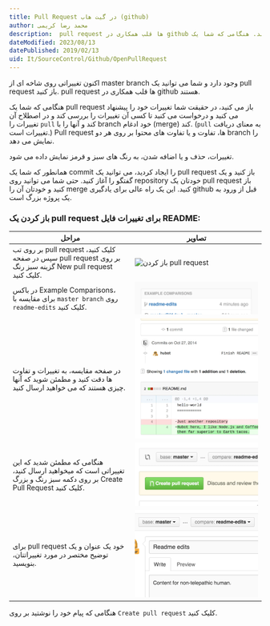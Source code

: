 ```yaml
---
title: Pull Request در گیت هاب (github)  
author: محمد رضا کریمی  
description:  pull request ها قلب همکاری در github هستند. هنگامی که شما یک pull request باز میکنید، در حقیقت شما تغییرات خود را پیشنهاد میکنید و درخواست میکنید تا کسی آن تغییرات را بررسی کند و در اصطلاح آن تغییرات را pull کند و آنها را با branch خود ادغام (merge) کند. 
dateModified: 2023/08/13  
datePublished: 2019/02/13  
uid: It/SourceControl/Github/OpenPullRequest  
---
```


اکنون تغییراتی روی شاخه ای از master branch وجود دارد و شما می توانید یک pull request باز کنید.
pull request ها قلب همکاری در github هستند. 

هنگامی که شما یک pull request باز می کنید، در حقیقت شما تغییرات خود را پیشنهاد می کنید و درخواست می کنید تا کسی آن تغییرات را بررسی کند و در اصطلاح آن تغییرات را `pull` کند و آنها را با branch خود ادغام (merge) 
کند. (`pull` به معنای  دریافت تغییرات است.)
Pull request ها، تفاوت و یا تفاوت های محتوا بر روی هر دو branch را نمایش می دهد.

 تغییرات، حذف و یا اضافه شدن، به رنگ های سبز و قرمز نمایش داده می شود.

همانطور که شما یک commit را ایجاد کردید، می توانید یک pull request باز کنید و یک گفتگو را آغاز کنید. حتی شما می توانید روی repository خودتان یک pull request باز کنید و خودتان آن را merge کنید. این یک راه عالی برای یادگیری github قبل از ورود به یک پروژه بزرگ است.

### باز کردن یک pull request برای تغییرات فایل README:

مراحل | تصاویر
---- | ----
بر روی تب pull request کلیک کنید، سپس در صفحه pull request بر روی گزینه سبز رنگ New pull request کلیک کنید. | ![باز کردن pull request](./Images/pr-tab.gif)
در باکس Example Comparisons، برای مقایسه با `master branch` روی `readme-edits` کلیک کنید. | ![انتخاب branch](./Images/pick-branch.webp)
در صفحه مقایسه، به تغییرات و تفاوت ها دقت کنید و مطمئن شوید که آنها چیزی هستند که می خواهید ارسال کنید. | ![مقایسه تفاوت ها](./Images/diff.webp)
هنگامی که مطمئن شدید که این تغییراتی است که میخواهید ارسال کنید، بر روی دکمه سبز رنگ و بزرگ Create Pull Request کلیک کنید. | ![ارسال pull request](./Images/create-pr.webp)
برای pull request خود یک عنوان و یک توضیح مختصر در مورد تغییراتتان، بنویسید. | ![عنوان و توضیح pull request](./Images/pr-form.webp)


هنگامی که پیام خود را نوشتید بر روی `Create pull request` کلیک کنید.
